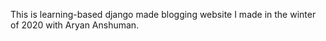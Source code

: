 This is learning-based django made blogging website I made in the winter of 2020 with Aryan Anshuman.

